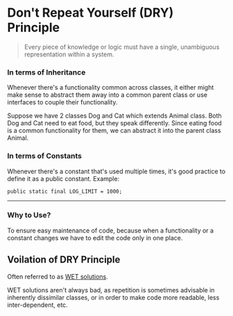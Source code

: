 # Don't Repeat Yourself (DRY) Principle

> Every piece of knowledge or logic must have a single, unambiguous representation within a system.

### In terms of Inheritance
Whenever there's a functionality common across classes, it either might make sense to abstract them away into a common parent class or use interfaces to couple their functionality.

Suppose we have 2 classes Dog and Cat which extends Animal class. Both Dog and Cat need to eat food, but they speak differently. Since eating food is a common functionality for them, we can abstract it into the parent class Animal.

### In terms of Constants
Whenever there's a constant that's used multiple times, it's good practice to define it as a public constant.
Example:
```
public static final LOG_LIMIT = 1000;
```

---
### Why to Use?
To ensure easy maintenance of code, because when a functionality or a constant changes we have to edit the code only in one place.

## Voilation of DRY Principle
Often referred to as [WET solutions](https://en.wikipedia.org/wiki/Don't_repeat_yourself#DRY_vs_WET_solutions).

WET solutions aren't always bad, as repetition is sometimes advisable in inherently dissimilar classes, or in order to make code more readable, less inter-dependent, etc.
